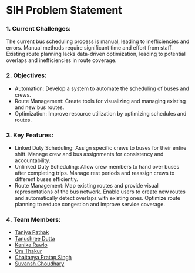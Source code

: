 # SIH Problem Statement 

###  1. Current Challenges: 
The current bus scheduling process is manual, leading to inefficiencies and errors. Manual methods require significant time and effort from staff. Existing route planning lacks data-driven optimization, leading to potential overlaps and inefficiencies in route coverage.
### 2. Objectives:
- Automation: Develop a system to automate the scheduling of buses and crews.
- Route Management: Create tools for visualizing and managing existing and new bus routes.
- Optimization: Improve resource utilization by optimizing schedules and routes.
### 3. Key Features:
- Linked Duty Scheduling: Assign specific crews to buses for their entire shift. Manage crew and bus assignments for consistency and accountability.
- Unlinked Duty Scheduling: Allow crew members to hand over buses after completing trips. Manage rest periods and reassign crews to different buses efficiently.
- Route Management: Map existing routes and provide visual representations of the bus network. Enable users to create new routes and automatically detect overlaps with existing ones. Optimize route planning to reduce congestion and improve service coverage.
### 4. Team Members:
- [Taniya Pathak](https://github.com/tansexe)
- [Tanushree Dutta](https://github.com/tdutta298)
- [Kanika Rawlo](https://github.com/kanikarawlo)
- [Om Thakur](https://github.com/SuperPowered-Cat) 
- [Chaitanya Pratap Singh](https://github.com/chaitanya-pratap-singh)
- [Suvansh Choudhary](https://github.com/Suvanshhh)
